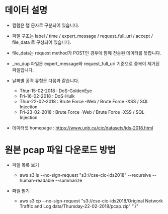 # 데이터 설명

- 컬럼은 탭 문자로 구분되어 있습니다.

- 파일 구조는 label / time / expert_message / request_full_uri / accept / file_data 로 구성되어 있습니다.

- file_data는 request method가 POST인 경우에 함께 전송된 데이터를 뜻합니다.

- _no_dup 파일은 expert_message와 request_full_uri 기준으로 중복이 제거된 파일입니다.

- 날짜별 공격 유형은 다음과 같습니다.
	- Thur-15-02-2018 : DoS-GoldenEye
	- Fri-16-02-2018 : DoS-Hulk
	- Thur-22-02-2018 : Brute Force -Web / Brute Force -XSS / SQL Injection
	- Fri-23-02-2018 : Brute Force -Web / Brute Force -XSS / SQL Injection

- 데이터셋 homepage : https://www.unb.ca/cic/datasets/ids-2018.html


# 원본 pcap 파일 다운로드 방법

- 파일 목록 보기
	- aws s3 ls --no-sign-request "s3://cse-cic-ids2018" --recursive --human-readable --summarize

- 파일 받기
	- aws s3 cp --no-sign-request "s3://cse-cic-ids2018/Original Network Traffic and Log data/Thursday-22-02-2018/pcap.zip" "./"